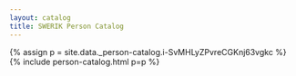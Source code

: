 ```yaml
---
layout: catalog
title: SWERIK Person Catalog
---
```

{% assign p = site.data._person-catalog.i-SvMHLyZPvreCGKnj63vgkc %}
{% include person-catalog.html p=p %}

